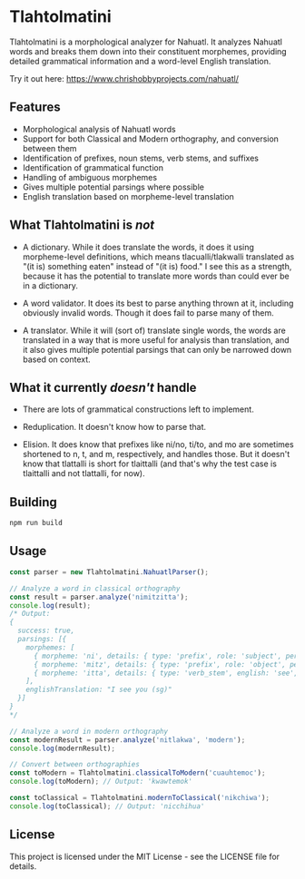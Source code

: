 # Tlahtolmatini

Tlahtolmatini is a morphological analyzer for Nahuatl. It analyzes Nahuatl words and breaks them down into their constituent morphemes, providing detailed grammatical information and a word-level English translation.

Try it out here: https://www.chrishobbyprojects.com/nahuatl/

## Features

- Morphological analysis of  Nahuatl words
- Support for both Classical and Modern orthography, and conversion between them
- Identification of prefixes, noun stems,  verb stems, and suffixes
- Identification of grammatical function
- Handling of ambiguous morphemes
- Gives multiple potential parsings where possible
- English translation based on morpheme-level translation

## What Tlahtolmatini is *not*

- A dictionary. While it does translate the words, it does it using morpheme-level definitions, which means tlacualli/tlakwalli translated as "(it is) something eaten" instead of "(it is) food." I see this as a strength, because it has the potential to translate more words than could ever be in a dictionary.

- A word validator. It does its best to parse anything thrown at it, including obviously invalid words. Though it does fail to parse many of them.

- A translator. While it will (sort of) translate single words, the words are translated in a way that is more useful for analysis than translation, and it also gives multiple potential parsings that can only be narrowed down based on context.

## What it currently *doesn't* handle

- There are lots of grammatical constructions left to implement.

- Reduplication. It doesn't know how to parse that.

- Elision. It does know that prefixes like ni/no, ti/to, and mo are sometimes shortened to n, t, and m, respectively, and handles those. But it doesn't know that tlattalli is short for tlaittalli (and that's why the test case is tlaittalli and not tlattalli, for now).

## Building

```bash
npm run build
```

## Usage

```javascript
const parser = new Tlahtolmatini.NahuatlParser();

// Analyze a word in classical orthography
const result = parser.analyze('nimitzitta');
console.log(result);
/* Output:
{
  success: true,
  parsings: [{
    morphemes: [
      { morpheme: 'ni', details: { type: 'prefix', role: 'subject', person: 'first', number: 'singular' } },
      { morpheme: 'mitz', details: { type: 'prefix', role: 'object', person: 'second', english: 'you (sg)' } },
      { morpheme: 'itta', details: { type: 'verb_stem', english: 'see', past: 'saw', pp: 'seen' } }
    ],
    englishTranslation: "I see you (sg)"
  }]
}
*/

// Analyze a word in modern orthography
const modernResult = parser.analyze('nitlakwa', 'modern');
console.log(modernResult);

// Convert between orthographies
const toModern = Tlahtolmatini.classicalToModern('cuauhtemoc');
console.log(toModern); // Output: 'kwawtemok'

const toClassical = Tlahtolmatini.modernToClassical('nikchiwa');
console.log(toClassical); // Output: 'nicchihua'
```

## License

This project is licensed under the MIT License - see the LICENSE file for details.
